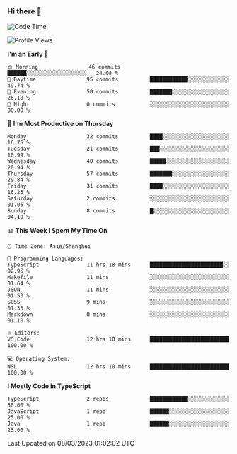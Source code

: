 ### Hi there 👋

<!--
**waynelwz/waynelwz** is a ✨ _special_ ✨ repository because its `README.md` (this file) appears on your GitHub profile.

Here are some ideas to get you started:

- 🔭 I’m currently working on ...
- 🌱 I’m currently learning ...
- 👯 I’m looking to collaborate on ...
- 🤔 I’m looking for help with ...
- 💬 Ask me about ...
- 📫 How to reach me: ...
- 😄 Pronouns: ...
- ⚡ Fun fact: ...
-->

<!--START_SECTION:waka-->
![Code Time](http://img.shields.io/badge/Code%20Time-1%2C108%20hrs%205%20mins-blue)

![Profile Views](http://img.shields.io/badge/Profile%20Views-0-blue)

**I'm an Early 🐤** 

```text
🌞 Morning                46 commits          ██████░░░░░░░░░░░░░░░░░░░   24.08 % 
🌆 Daytime                95 commits          ████████████░░░░░░░░░░░░░   49.74 % 
🌃 Evening                50 commits          ███████░░░░░░░░░░░░░░░░░░   26.18 % 
🌙 Night                  0 commits           ░░░░░░░░░░░░░░░░░░░░░░░░░   00.00 % 
```
📅 **I'm Most Productive on Thursday** 

```text
Monday                   32 commits          ████░░░░░░░░░░░░░░░░░░░░░   16.75 % 
Tuesday                  21 commits          ███░░░░░░░░░░░░░░░░░░░░░░   10.99 % 
Wednesday                40 commits          █████░░░░░░░░░░░░░░░░░░░░   20.94 % 
Thursday                 57 commits          ███████░░░░░░░░░░░░░░░░░░   29.84 % 
Friday                   31 commits          ████░░░░░░░░░░░░░░░░░░░░░   16.23 % 
Saturday                 2 commits           ░░░░░░░░░░░░░░░░░░░░░░░░░   01.05 % 
Sunday                   8 commits           █░░░░░░░░░░░░░░░░░░░░░░░░   04.19 % 
```


📊 **This Week I Spent My Time On** 

```text
🕑︎ Time Zone: Asia/Shanghai

💬 Programming Languages: 
TypeScript               11 hrs 18 mins      ███████████████████████░░   92.95 % 
Makefile                 11 mins             ░░░░░░░░░░░░░░░░░░░░░░░░░   01.64 % 
JSON                     11 mins             ░░░░░░░░░░░░░░░░░░░░░░░░░   01.53 % 
SCSS                     9 mins              ░░░░░░░░░░░░░░░░░░░░░░░░░   01.33 % 
Markdown                 8 mins              ░░░░░░░░░░░░░░░░░░░░░░░░░   01.10 % 

🔥 Editors: 
VS Code                  12 hrs 10 mins      █████████████████████████   100.00 % 

💻 Operating System: 
WSL                      12 hrs 10 mins      █████████████████████████   100.00 % 
```

**I Mostly Code in TypeScript** 

```text
TypeScript               2 repos             ████████████░░░░░░░░░░░░░   50.00 % 
JavaScript               1 repo              ██████░░░░░░░░░░░░░░░░░░░   25.00 % 
Java                     1 repo              ██████░░░░░░░░░░░░░░░░░░░   25.00 % 
```




 Last Updated on 08/03/2023 01:02:02 UTC
<!--END_SECTION:waka-->
